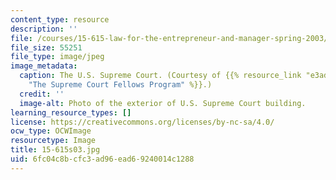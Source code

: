 ```yaml
---
content_type: resource
description: ''
file: /courses/15-615-law-for-the-entrepreneur-and-manager-spring-2003/6fc04c8bcfc3ad96ead69240014c1288_15-615s03.jpg
file_size: 55251
file_type: image/jpeg
image_metadata:
  caption: The U.S. Supreme Court. (Courtesy of {{% resource_link "e3adbfe7-5d11-460b-83c0-ec8ab439183c"
    "The Supreme Court Fellows Program" %}}.)
  credit: ''
  image-alt: Photo of the exterior of U.S. Supreme Court building.
learning_resource_types: []
license: https://creativecommons.org/licenses/by-nc-sa/4.0/
ocw_type: OCWImage
resourcetype: Image
title: 15-615s03.jpg
uid: 6fc04c8b-cfc3-ad96-ead6-9240014c1288
---
```

